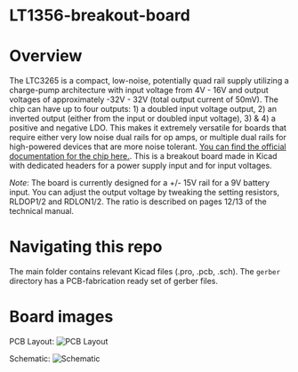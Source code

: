 # LT1356-breakout-board
# Overview
The LTC3265 is a compact, low-noise, potentially quad rail supply utilizing a charge-pump architecture with input voltage from 4V - 16V and output voltages of approximately -32V - 32V (total output current of 50mV). The chip can have up to four outputs: 1) a doubled input voltage output, 2) an inverted output (either from the input or doubled input voltage), 3) & 4) a positive and negative LDO. This makes it extremely versatile for boards that require either very low noise dual rails for op amps, or multiple dual rails for high-powered devices that are more noise tolerant. [You can find the official documentation for the chip here.](https://www.analog.com/en/products/ltc3265.html). This is a breakout board made in Kicad with dedicated headers for a power supply input and for input voltages. 

*_Note_*: The board is currently designed for a +/- 15V rail for a 9V battery input. You can adjust the output voltage by tweaking the setting resistors, RLDOP1/2 and RDLON1/2. The ratio is described on pages 12/13 of the technical manual. 

# Navigating this repo
The main folder contains relevant Kicad files (.pro, .pcb, .sch). The `gerber` directory has a PCB-fabrication ready set of gerber files. 

# Board images
PCB Layout:
![PCB Layout](https://i.imgur.com/lxSd02N.png)

Schematic:
![Schematic](https://i.imgur.com/A6w6oRP.png)
